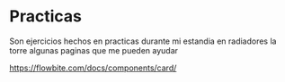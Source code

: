 # Practicas

Son ejercicios hechos en practicas durante mi estandia en radiadores la torre
algunas paginas que me pueden ayudar

https://flowbite.com/docs/components/card/